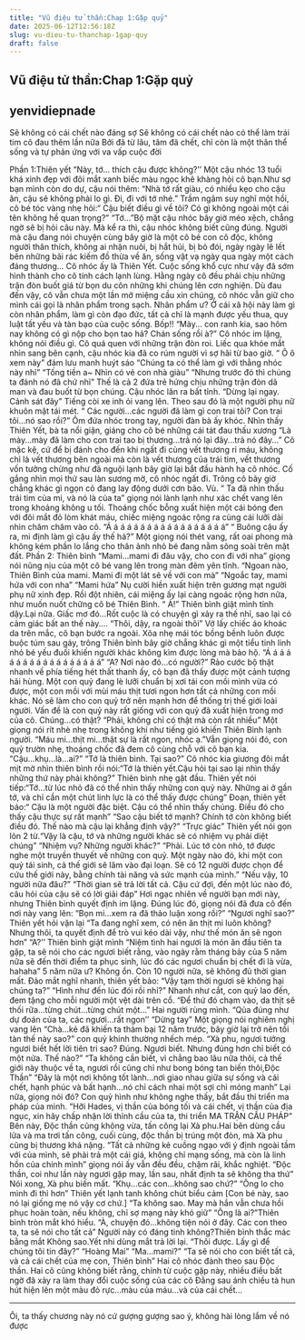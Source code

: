 ```yaml
---
title: "Vũ điệu tử thần:Chap 1:Gặp quỷ"
date: 2025-06-12T12:56:18Z
slug: vu-dieu-tu-thanchap-1gap-quy
draft: false
---
```


## Vũ điệu tử thần:Chap 1:Gặp quỷ

## yenvidiepnade

Sẽ không có cái chết nào đáng sợ
                            Sẽ không có cái chết nào có thể làm trái tim cô đau thêm lần nữa
                            Bởi đã từ lâu, tâm đã chết, chỉ còn là một thân thể sống và tự phản ứng với va vấp cuộc đời
                                
Phần 1:Thiên yết
“Này, tớ... thích cậu được không?’’
Một cậu nhóc 13 tuổi khá xinh đẹp với đôi mắt xanh biếc màu ngọc khẽ khàng hỏi cô bạn.Như sợ bạn mình còn do dự, cậu nói thêm: “Nhà tớ rất giàu, có nhiều kẹo cho cậu ăn, cậu sẽ không phải lo gì. Đi, đi với tớ nhé.”
Trầm ngâm suy nghĩ một hồi, cô bé tóc vàng nhẹ hỏi:“ Cậu biết điều gì về tôi? Có gì không ngoài một cái tên không hề quan trọng?”
“Tớ...”Bộ mặt cậu nhóc bây giờ méo xệch, chẳng ngờ sẽ bị hỏi câu này.
Mà kể ra thì, cậu nhóc không biết cũng đúng. Người mà cậu đang nói chuyện cùng bây giờ là một cô bé con cô độc, không người thân thích, không ai nhận nuôi, bị hắt hủi, bị bỏ đói, ngày ngày lê lết bên những bãi rác kiếm đồ thừa về ăn, sống vật vạ ngày qua ngày một cách đáng thương...
Cô nhóc ấy là Thiên Yết.
Cuộc sống khổ cực như vậy đã sớm hình thành cho cô tính cách lạnh lùng. Hằng ngày cô đều phải chịu những trận đòn buốt giá từ bọn du côn những khi chúng lên cơn nghiện. Dù đau đến vậy, cô vẫn chưa một lần mở miệng cầu xin chúng, cô nhóc vẫn giữ cho mình cái gọi là nhân phẩm trong sạch.
Nhân phẩm ư? Ở cái xã hội này làm gì còn nhân phẩm, làm gì còn đạo đức, tất cả chỉ là mạnh được yếu thua, quy luật tất yếu và tàn bạo của cuộc sống.
Bốp!!
“Mày... con ranh kia, sao hôm nay không có gì nộp cho bọn tao hả? Chán sống rồi à?”
Cô nhóc im lặng, không nói điều gì. Cô quá quen với những trận đòn roi. Liếc qua khóe mắt nhìn sang bên cạnh, cậu nhóc kia đã co rúm người vì sợ hãi từ bao giờ.
“ Ô ô xem này” đám lưu manh huýt sáo “Chúng ta có thể làm gì với thằng nhóc này nhỉ”
“Tống tiền a~ Nhìn có vẻ con nhà giàu”
“Nhưng trước đó thì chúng ta đánh nó đã chứ nhỉ”
Thế là cả 2 đứa trẻ hứng chịu những trận đòn dã man và đau buốt từ bọn chúng. Cậu nhóc lăn ra bất tỉnh.
“Dừng lại ngay. Cảnh sát đây” Tiếng còi xe inh ỏi vang lên. Theo sau đó là một người phụ nữ khuôn mặt tái mét.
“ Các người...các người đã làm gì con trai tôi? Con trai tôi...nó sao rồi?”
Ôm đứa nhóc trong tay, người đàn bà ấy khóc.
Nhìn thấy Thiên Yết, bà ta nổi giận, giáng cho cô bé những cái tát đau thấu xương “Là mày...mày đã làm cho con trai tao bị thương...trả nó lại đây...trả nó đây...”
Cô mặc kệ, cứ để bị đánh cho đến khi ngất đi cùng vết thương rỉ máu, không chỉ là vết thương bên ngoài mà còn là vết thương của trái tim, vết thương vốn tưởng chừng như đã nguội lạnh bây giờ lại bắt đầu hành hạ cô nhóc.
Cố gắng nhìn mọi thứ sau làn sương mờ, cô nhóc ngất đi. Trông cô bây giờ chẳng khác gì ngọn cỏ đang lay động dưới cơn bão.
Vù.
“ Ta đã nhìn thấu trái tim của mi, và nó là của ta” giọng nói lành lạnh như xác chết vang lên trong khoảng không u tối.
Thoáng chốc bỗng xuất hiện một cái bóng đen với đôi mắt đỏ lòm khát máu, chiếc miệng ngoác rộng ra cùng cái lưỡi dài nhìn chăm chăm vào cô.
“Á á á á á á á á á á á á á á á á á á”
“ Buông cậu ấy ra, mi định làm gì cậu ấy thế hả?” Một giọng nói thét vang, rất oai phong mà không kém phần lo lắng cho thân ảnh nhỏ bé đang nằm sõng soài trên mặt đất.
Phần 2: Thiên bình
“Mami...mami đi đâu vậy, cho con đi với nha” giọng nói nũng nịu của một cô bé vang lên trong màn đêm yên tĩnh. 
“Ngoan nào, Thiên Bình của mami. Mami đi một lát sẽ về với con mà”
“Ngoắc tay, mami hứa với con nha”
“Mami hứa” Nụ cười hiền xuất hiện trên gương mạt người phụ nữ xinh đẹp. Rồi đột nhiên, cái miệng ấy lại càng ngoác rộng hơn nữa, như muốn nuốt chững cô bé Thiên Bình.
“ Á!”
Thiên bình giật mình tỉnh dậy.Lại nữa. Giấc mơ đó...Rốt cuộc là có chuyện gì xảy ra thế nhỉ, sao lại có cảm giác bất an thế này....
“Thôi, dậy, ra ngoài thôi” Vớ lấy chiếc áo khoác da trên mắc, cô bạn bước ra ngoài. Xõa nhẹ mái tóc bồng bềnh luôn được buộc túm sau gáy, trông Thiên bình bây giờ chẳng khác gì một tiểu tinh linh nhỏ bé yếu đuối khiến người khác không kìm được lòng mà bảo hộ.
“Á á á á á á á á á á á á á á á á á á”
“A? Nơi nào đó...có người?”
Rảo cước bộ thật nhanh về phía tiếng hét thất thanh ấy, cô bạn đã thấy được một cảnh tượng hãi hùng.
Một con quỷ đang lè lưỡi chuẩn bị xơi tái con mồi mình vừa có được, một con mồi với mùi máu thịt tươi ngon hơn tất cả những con mồi khác. Nó sẽ làm cho con quỷ trở nên mạnh hơn để thống trị thế giới loài người.
Vấn đề là con quỷ này rất giống với con quỷ đã xuất hiện trong mơ của cô. Chúng...có thật?
“Phải, không chỉ có thật mà còn rất nhiều” Một giọng nói rít nhè nhẹ trong không khí như tiếng gió khiến Thiên Bình lạnh người.
“Máu mi...thịt mi...thật sự là rất ngon, nhóc ạ.”Vẫn giọng nói đó, con quỷ trườn nhẹ, thoáng chốc đã đem cô cùng chỗ với cô bạn kia.
“Cậu...khụ...là...ai?”
“Tớ là thiên bình. Tại sao?”
Cô nhóc kia giương đôi mắt mịt mờ nhìn thiên bình rồi nói:“Tớ là thiên yết.Cậu hỏi tại sao lại nhìn thấy những thứ này phải không?”
Thiên bình nhẹ gật đầu. Thiên yết nói tiếp:“Tớ...từ lúc nhỏ đã có thể nhìn thấy những con quỷ này. Những ai ở gần tớ, và chỉ cần một chút linh lực là có thể thấy được chúng” Đoạn, thiên yết bảo:“ Cậu là một người đặc biệt. Cậu có thể nhìn thấy chúng. Điều đó cho thấy cậu thực sự rất mạnh”
“Sao cậu biết tớ mạnh? Chính tớ còn không biết điều đó. Thế nào mà cậu lại khẳng định vậy?”
“Trực giác” Thiên yết nói gọn lỏn 2 từ.“Vậy là cậu, tớ và những người khác sẽ có nhiệm vụ phải diệt chúng”
“Nhiệm vụ? Những người khác?”
“Phải. Lúc tớ còn nhỏ, tớ được nghe một truyền thuyết về những con quỷ. Một ngày nào đó, khi một con quỷ tái sinh, cả thế giới sẽ lâm vào đại loạn. Sẽ có 12 người được chọn để cứu thế giới này, bằng chính tài năng và sức mạnh của mình.”
“Nếu vậy, 10 người nữa đâu?”
“Thời gian sẽ trả lời tất cả. Cậu cứ đợi, đến một lúc nào đó, câu hỏi của cậu sẽ có lời giải đáp”
Hơi ngạc nhiên về người bạn mới này, nhưng Thiên bình quyết định im lặng. Đúng lúc đó, giọng nói đã đưa cô đến nơi này vang lên: “Bọn mi...xem ra đã thảo luận xong rồi?”
“Ngươi nghĩ sao?” Thiên yết hỏi vặn lại
“Ta đang nghĩ xem, có nên ăn thịt mi luôn không? Nhưng thôi, ta quyết  định để trò vui kéo dài vậy, như thế món ăn sẽ ngon hơn”
“A?’’ Thiên bình giật mình
“Niệm tình hai ngươi là món ăn đầu tiên ta gặp, ta sẽ nói cho các ngươi biết rằng, vào ngày rằm tháng bảy của 5 năm nữa sẽ đến thời điểm ta phục sinh, lúc đó các ngươi chuẩn bị chết đi là vừa, hahaha”
5 năm nữa ư? Không ổn. Còn 10 người nữa, sẽ không đủ thời gian mất.
Đảo mắt nghĩ nhanh, thiên yết bảo: “Vậy tạm thời ngươi sẽ không hại chúng ta?”
“Hình như đến lúc đói rồi nhỉ?” Nhanh như cắt, con quỷ lao đến, đem tặng cho mỗi người một vệt dài trên cổ.
“Để thứ đó chạm vào, da thịt sẽ thối rữa...từng chút...từng chút một...” 
Hai người rùng mình.
“Qủa đúng như dự đoán của ta, các ngươi...rất ngon’’
“Dừng tay” Một giọng nói nghiêm nghị vang lên
“Chà...kẻ đã khiến ta thảm bại 12 năm trước, bây giờ lại trở nên tồi tàn thế này sao?” con quỷ khinh thường nhếch mép.
“Xà phu, ngươi tưởng ngươi biết hết lời tiên tri sao? Đúng. Ngươi biết. Nhưng đúng hơn chỉ biết có một nửa. Thế nào?”
“Ta không cần biết, vì chẳng bao lâu nữa thôi, cả thế giới này thuộc về ta, ngươi rồi cũng chỉ như bong bóng tan biến thôi,Độc Thần”
“Đây là một nơi không tốt lành...nơi giao nhau giữa sự sống và cái chết, hạnh phúc và bất hạnh...nó chỉ cách nhai một sợi chỉ mỏng manh”
Lại nữa, giọng nói đó? Con quỷ hình như không nghe thấy, bắt đầu thi triển ma pháp của mình.
“Hỡi Hades, vị thần của bóng tối và cái chết, vị thần của địa ngục, xin hãy chấp nhận lời thỉnh cầu của ta, thi triển MA TRẬN CẦU PHÁP”
Bên này, Độc thần cũng không vừa, tấn công lại Xà phu.Hai bên dùng cầu lửa và ma trơi tấn công, cuối cùng, độc thần bị trúng một đòn, mà Xà phu cũng bị thương khá nặng.
“Tất cả những kẻ cuồng ngạo với ý định ngoài tầm với của mình, sẽ phải trả một cái giá, không chỉ mạng sống, mà còn là linh hồn của chính mình” giọng nói ấy vẫn đều đều, chậm rãi, khắc nghiệt.
“Độc thần, coi như lần này ngươi gặp may, lần sau, nhất định ta sẽ không tha thứ” Nói xong, Xà phu biến mất.
“Khụ...các con...không sao chứ?”
“Ông lo cho mình đi thì hơn” Thiên yết lạnh tanh không chút biểu cảm [Con bé này, sao nó lại giống mẹ nó vậy cơ chứ.]
“Ta không sao. May mà hắn vẫn chưa hồi phục hoàn toàn, nếu không, chỉ sợ mạng này khó giữ”
“Ông là ai?”Thiên bình tròn mắt khó hiểu.
“À, chuyện đó...không tiện nói ở đây. Các con theo ta, ta sẽ nói cho tất cả”
Người này có đáng tinh không?Thiên bình thắc mác bằng mắt
Không sao.Yết nhi dùng mắt trả lời lại.
“Thôi được. Lấy gì để chúng tôi tin đây?”
“Hoàng Mai”
“Ma...mami?”
“Ta sẽ nói cho con biết tất cả, và cả cái chết của mẹ con, Thiên bình”
Hai cô nhóc đành theo sau Độc thần. Hai cô cũng không biết rằng, chính từ cuộc gặp này, nhiều điều bất ngờ đã xảy ra làm thay đổi cuộc sống của các cô
Đằng sau ánh chiều tà hun hút hiện lên một màu đỏ rực...màu của máu...và của cái chết...
_____
Ôi, ta thấy chương này nó cứ gượng gượng sao ý, không hài lòng lắm về nó được